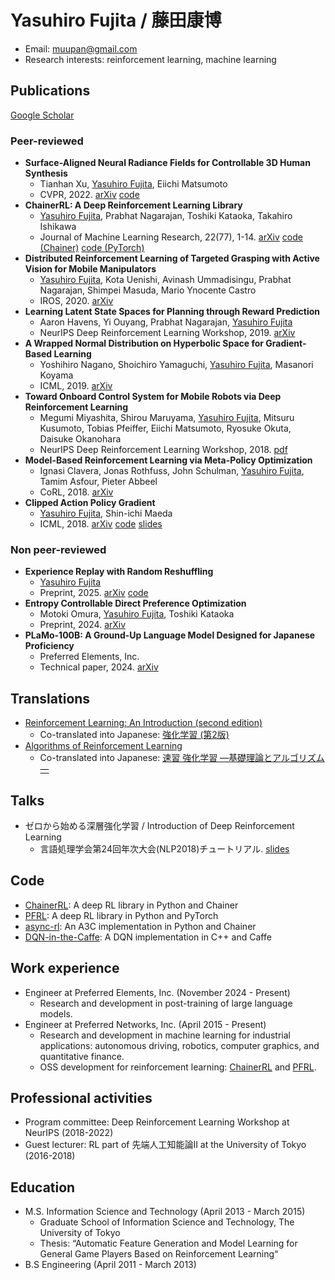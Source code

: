 # Yasuhiro Fujita / 藤田康博

- Email: muupan@gmail.com
- Research interests: reinforcement learning, machine learning

## Publications

[Google Scholar](https://scholar.google.com/citations?user=vfOynukAAAAJ)

### Peer-reviewed

- **Surface-Aligned Neural Radiance Fields for Controllable 3D Human Synthesis**
  - Tianhan Xu, <ins>Yasuhiro Fujita</ins>, Eiichi Matsumoto 
  - CVPR, 2022. [arXiv](https://arxiv.org/abs/2201.01683) [code](https://github.com/pfnet-research/surface-aligned-nerf)
- **ChainerRL: A Deep Reinforcement Learning Library**
  - <ins>Yasuhiro Fujita</ins>, Prabhat Nagarajan, Toshiki Kataoka, Takahiro Ishikawa
  - Journal of Machine Learning Research, 22(77), 1-14. [arXiv](https://arxiv.org/abs/1912.03905v2) [code (Chainer)](https://github.com/chainer/chainerrl) [code (PyTorch)](https://github.com/pfnet/pfrl)
- **Distributed Reinforcement Learning of Targeted Grasping with Active Vision for Mobile Manipulators**
  - <ins>Yasuhiro Fujita</ins>, Kota Uenishi, Avinash Ummadisingu, Prabhat Nagarajan, Shimpei Masuda, Mario Ynocente Castro
  - IROS, 2020. [arXiv](http://arxiv.org/abs/2007.08082)
- **Learning Latent State Spaces for Planning through Reward Prediction**
  - Aaron Havens, Yi Ouyang, Prabhat Nagarajan, <ins>Yasuhiro Fujita</ins>
  - NeurIPS Deep Reinforcement Learning Workshop, 2019. [arXiv](https://arxiv.org/abs/1912.04201)
- **A Wrapped Normal Distribution on Hyperbolic Space for Gradient-Based Learning**
  - Yoshihiro Nagano, Shoichiro Yamaguchi, <ins>Yasuhiro Fujita</ins>, Masanori Koyama
  - ICML, 2019. [arXiv](https://arxiv.org/abs/1902.02992)
- **Toward Onboard Control System for Mobile Robots via Deep Reinforcement Learning**
  - Megumi Miyashita, Shirou Maruyama, <ins>Yasuhiro Fujita</ins>, Mitsuru Kusumoto, Tobias Pfeiffer, Eiichi Matsumoto, Ryosuke Okuta, Daisuke Okanohara
  - NeurIPS Deep Reinforcement Learning Workshop, 2018. [pdf](https://drive.google.com/file/d/0B_utB5Y8Y6D5d0NFZ25CdGluRDVGTlVyMHh2Q1g4NXZNbTJJ/view)
- **Model-Based Reinforcement Learning via Meta-Policy Optimization**
  - Ignasi Clavera, Jonas Rothfuss, John Schulman, <ins>Yasuhiro Fujita</ins>, Tamim Asfour, Pieter Abbeel
  - CoRL, 2018. [arXiv](https://arxiv.org/abs/1809.05214)
- **Clipped Action Policy Gradient**
  - <ins>Yasuhiro Fujita</ins>, Shin-ichi Maeda
  - ICML, 2018. [arXiv](https://arxiv.org/abs/1802.07564) [code](https://github.com/pfnet-research/capg) [slides](https://www.slideshare.net/mooopan/clipped-action-policy-gradient-107793858)

### Non peer-reviewed

- **Experience Replay with Random Reshuffling**
  - <ins>Yasuhiro Fujita</ins>
  - Preprint, 2025. [arXiv](https://arxiv.org/abs/2503.02269) [code](https://github.com/pfnet-research/errr)
- **Entropy Controllable Direct Preference Optimization**
  - Motoki Omura, <ins>Yasuhiro Fujita</ins>, Toshiki Kataoka
  - Preprint, 2024. [arXiv](https://arxiv.org/abs/2411.07595)
- **PLaMo-100B: A Ground-Up Language Model Designed for Japanese Proficiency**
  - Preferred Elements, Inc.
  - Technical paper, 2024. [arXiv](https://arxiv.org/abs/2410.07563)

## Translations

- [Reinforcement Learning: An Introduction (second edition)](http://incompleteideas.net/book/the-book-2nd.html)
  - Co-translated into Japanese: [強化学習 (第2版)](https://www.morikita.co.jp/books/mid/082662)
- [Algorithms of Reinforcement Learning](https://sites.ualberta.ca/~szepesva/rlbook.html)
  - Co-translated into Japanese: [速習 強化学習 ―基礎理論とアルゴリズム―](https://www.kyoritsu-pub.co.jp/book/b10003874.html)

## Talks

- ゼロから始める深層強化学習 / Introduction of Deep Reinforcement Learning
  - 言語処理学会第24回年次大会(NLP2018)チュートリアル. [slides](https://www.slideshare.net/slideshow/nlp2018-introduction-of-deep-reinforcement-learning/91644340)

## Code

- [ChainerRL](https://github.com/chainer/chainerrl): A deep RL library in Python and Chainer
- [PFRL](https://github.com/pfnet/pfrl): A deep RL library in Python and PyTorch
- [async-rl](https://github.com/muupan/async-rl): An A3C implementation in Python and Chainer
- [DQN-in-the-Caffe](https://github.com/muupan/dqn-in-the-caffe): A DQN implementation in C++ and Caffe

## Work experience

- Engineer at Preferred Elements, Inc. (November 2024 - Present)
  - Research and development in post-training of large language models.
- Engineer at Preferred Networks, Inc. (April 2015 - Present)
  - Research and development in machine learning for industrial applications: autonomous driving, robotics, computer graphics, and quantitative finance.
  - OSS development for reinforcement learning: [ChainerRL](https://github.com/chainer/chainerrl) and [PFRL](https://github.com/pfnet/pfrl).
  
## Professional activities

- Program committee: Deep Reinforcement Learning Workshop at NeurIPS (2018-2022)
- Guest lecturer: RL part of 先端人工知能論II at the University of Tokyo (2016-2018)

## Education

- M.S. Information Science and Technology (April 2013 - March 2015)
  - Graduate School of Information Science and Technology, The University of Tokyo
  - Thesis: “Automatic Feature Generation and Model Learning for General Game Players Based on Reinforcement Learning“
- B.S Engineering (April 2011 - March 2013)
